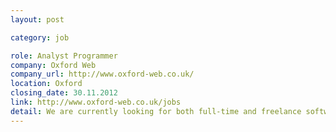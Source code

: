 ```yaml
---
layout: post

category: job

role: Analyst Programmer
company: Oxford Web
company_url: http://www.oxford-web.co.uk/
location: Oxford
closing_date: 30.11.2012
link: http://www.oxford-web.co.uk/jobs
detail: We are currently looking for both full-time and freelance software developers who can hit the ground running with MySQL, PHP, and of course HTML and CSS. The right candidate will have significant PHP experience and a strong interest in other programming languages. Working within a small team of 6, the developer will be working on a wide range of new and existing websites.
---
```

